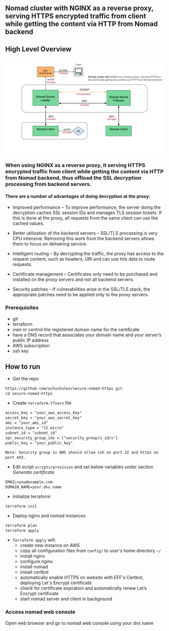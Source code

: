 ## Nomad cluster with NGINX as a reverse proxy, serving HTTPS encrypted traffic from client while getting the content via HTTP from Nomad backend

## High Level Overview

<img src="diagrams/nginx-reverse-proxy-nomad.png" />

### When using NGINX as a reverse proxy, it serving HTTPS encrypted traffic from client while getting the content via HTTP from Nomad backend, thus offload the SSL decryption processing from backend servers. 

#### There are a number of advantages of doing decryption at the proxy:

- Improved performance – To improve performance, the server doing the decryption caches SSL session IDs and manages TLS session tickets. If this is done at the proxy, all requests from the same client can use the cached values.

- Better utilization of the backend servers – SSL/TLS processing is very CPU intensive. Removing this work from the backend servers allows them to focus on delivering service.

- Intelligent routing – By decrypting the traffic, the proxy has access to the request content, such as headers, URI and can use this data to route requests.

- Certificate management – Certificates only need to be purchased and installed on the proxy servers and not all backend servers.

- Security patches – If vulnerabilities arise in the SSL/TLS stack, the appropriate patches need to be applied only to the proxy servers.

### Prerequisites

- git
- terraform
- own or control the registered domain name for the certificate
- have a DNS record that associates your domain name and your server’s public IP address
- AWS subscription
- ssh key

## How to run

- Get the repo

```
https://github.com/achuchulev/secure-nomad-https.git
cd secure-nomad-https
```

- Create `terraform.tfvars` file

```
access_key = "your_aws_access_key"
secret_key = "your_aws_secret_key"
ami = "your_ami_id"
instance_type = "t2.micro"
subnet_id = "subnet_id"
vpc_security_group_ids = ["security_group/s_id/s"]
public_key = "your_public_key"
```

```
Note: Security group in AWS should allow ssh on port 22 and https on port 443.
```

- Edit script `scripts/provision` and set below variables under section *Generate certificate*

```
EMAIL=you@example.com
DOMAIN_NAME=your.dns.name
```

- Initialize terraform
```
terraform init
```

- Deploy nginx and nomad instances

```
terraform plan
terraform apply
```

- `Terraform apply` will:
  - create new instance on AWS
  - copy all configuration files from `config/` to user's home directory `~/`
  - install nginx
  - configure nginx
  - install nomad
  - install certbot
  - automatically enable HTTPS on website with EFF's Certbot, deploying Let's Encrypt certificate
  - check for certificate expiration and automatically renew Let’s Encrypt certificate
  - start nomad server and client in background

### Access nomad web console

Open web browser and go to nomad web console using your dns name

